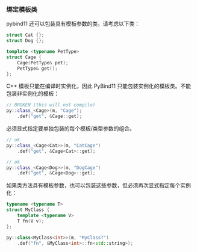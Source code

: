 ### 绑定模板类

pybind11 还可以包装具有模板参数的类。请考虑以下类：

```cpp
struct Cat {};
struct Dog {};

template <typename PetType>
struct Cage {
    Cage(PetType& pet);
    PetType& get();
};
```

C++ 模板只能在编译时实例化，因此 PyBind11 只能包装实例化的模板类。不能包装非实例化的模板：

```cpp
// BROKEN (this will not compile)
py::class_<Cage>(m, "Cage");
    .def("get", &Cage::get);
```

必须显式指定要单独包装的每个模板/类型参数的组合。

```cpp
// ok
py::class_<Cage<Cat>>(m, "CatCage")
    .def("get", &Cage<Cat>::get);

// ok
py::class_<Cage<Dog>>(m, "DogCage")
    .def("get", &Cage<Dog>::get);
```

如果类方法具有模板参数，也可以包装这些参数，但必须再次显式指定每个实例化：

```cpp
typename <typename T>
struct MyClass {
    template <typename V>
    T fn(V v);
};

py::class<MyClass<int>>(m, "MyClassT")
    .def("fn", &MyClass<int>::fn<std::string>);
```

